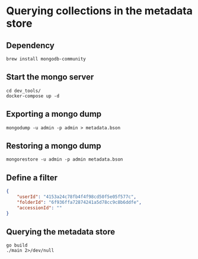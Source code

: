 # Querying collections in the metadata store


## Dependency

```shell
brew install mongodb-community
```
## Start the mongo server

```shell
cd dev_tools/
docker-compose up -d
```
## Exporting a mongo dump

```shell
mongodump -u admin -p admin > metadata.bson
```

## Restoring a mongo dump

```shell
mongorestore -u admin -p admin metadata.bson
```

## Define a filter

```json
{
    "userId": "4153a24c78fb4f4f98cd50f5e05f577c",
    "folderId": "6f936ffa72874241a5d78cc9c8b6ddfe",
    "accessionId": ""
}
```
## Querying the metadata store

```shell
go build
./main 2>/dev/null
```
